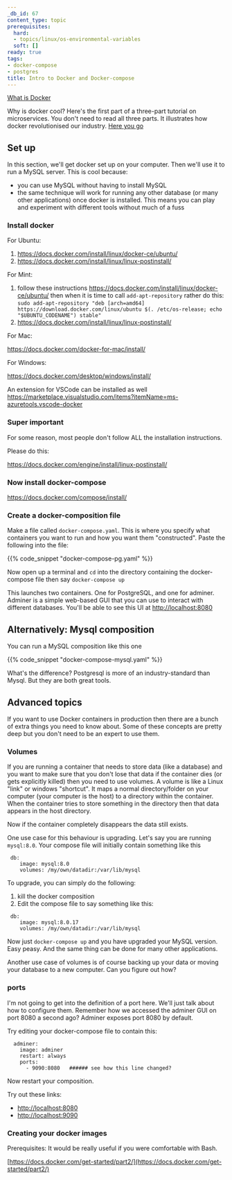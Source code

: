 ```yaml
---
_db_id: 67
content_type: topic
prerequisites:
  hard:
  - topics/linux/os-environmental-variables
  soft: []
ready: true
tags:
- docker-compose
- postgres
title: Intro to Docker and Docker-compose
---
```


[What is Docker](https://opensource.com/resources/what-docker)

Why is docker cool? Here's the first part of a three-part tutorial on microservices. You don't need to read all three parts. It illustrates how docker revolutionised our industry. [Here you go](https://www.codementor.io/@sheena/hello-microservice-deployment-part-1-docker-kw9ejpd9o)

## Set up

In this section, we'll get docker set up on your computer. Then we'll use it to run a MySQL server. This is cool because:

- you can use MySQL without having to install MySQL
- the same technique will work for running any other database (or many other applications) once docker is installed. This means you can play and experiment with different tools without much of a fuss

### Install docker

For Ubuntu:

1. https://docs.docker.com/install/linux/docker-ce/ubuntu/
2. https://docs.docker.com/install/linux/linux-postinstall/

For Mint:

1. follow these instructions https://docs.docker.com/install/linux/docker-ce/ubuntu/ then when it is time to call `add-apt-repository` rather do this:
   `sudo add-apt-repository "deb [arch=amd64] https://download.docker.com/linux/ubuntu $(. /etc/os-release; echo "$UBUNTU_CODENAME") stable"`
2. https://docs.docker.com/install/linux/linux-postinstall/

For Mac:

https://docs.docker.com/docker-for-mac/install/

For Windows:

https://docs.docker.com/desktop/windows/install/

An extension for VSCode can be installed as well https://marketplace.visualstudio.com/items?itemName=ms-azuretools.vscode-docker

### Super important

For some reason, most people don't follow ALL the installation instructions.

Please do this:

https://docs.docker.com/engine/install/linux-postinstall/

### Now install docker-compose

https://docs.docker.com/compose/install/

### Create a docker-composition file

Make a file called `docker-compose.yaml`. This is where you specify what containers you want to run and how you want them "constructed". Paste the following into the file:

{{% code_snippet "docker-compose-pg.yaml" %}}

Now open up a terminal and `cd` into the directory containing the docker-compose file then say `docker-compose up`

This launches two containers. One for PostgreSQL, and one for adminer. Adminer is a simple web-based GUI that you can use to interact with different databases. You'll be able to see this UI at [http://localhost:8080](http://localhost:8080)

## Alternatively: Mysql composition

You can run a MySQL composition like this one

{{% code_snippet "docker-compose-mysql.yaml" %}}

What's the difference? Postgresql is more of an industry-standard than Mysql. But they are both great tools.

## Advanced topics

If you want to use Docker containers in production then there are a bunch of extra things you need to know about. Some of these concepts are pretty deep but you don't need to be an expert to use them.

### Volumes

If you are running a container that needs to store data (like a database) and you want to make sure that you don't lose that data if the container dies (or gets explicitly killed) then you need to use volumes. A volume is like a Linux "link" or windows "shortcut". It maps a normal directory/folder on your computer (your computer is the host) to a directory within the container. When the container tries to store something in the directory then that data appears in the host directory.

Now if the container completely disappears the data still exists.

One use case for this behaviour is upgrading. Let's say you are running `mysql:8.0`. Your compose file will initially contain something like this

```
 db:
    image: mysql:8.0
    volumes: /my/own/datadir:/var/lib/mysql
```

To upgrade, you can simply do the following:

1. kill the docker composition
2. Edit the compose file to say something like this:

```
 db:
    image: mysql:8.0.17
    volumes: /my/own/datadir:/var/lib/mysql
```

Now just `docker-compose up` and you have upgraded your MySQL version. Easy peasy. And the same thing can be done for many other applications.

Another use case of volumes is of course backing up your data or moving your database to a new computer. Can you figure out how?

### ports

I'm not going to get into the definition of a port here. We'll just talk about how to configure them. Remember how we accessed the adminer GUI on port 8080 a second ago? Adminer exposes port 8080 by default.

Try editing your docker-compose file to contain this:

```
  adminer:
    image: adminer
    restart: always
    ports:
      - 9090:8080   ###### see how this line changed?
```

Now restart your composition.

Try out these links:

- [http://localhost:8080](http://localhost:8080)
- [http://localhost:9090](http://localhost:9090)

### Creating your docker images

Prerequisites: It would be really useful if you were comfortable with Bash.

[https://docs.docker.com/get-started/part2/](https://docs.docker.com/get-started/part2/)
